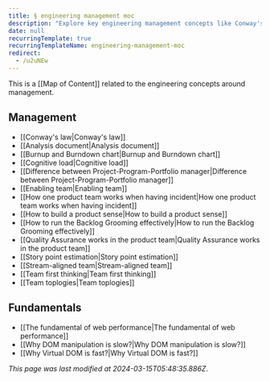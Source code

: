 ```yaml
---
title: § engineering management moc
description: "Explore key engineering management concepts like Conway's law, team topologies, backlog grooming, and quality assurance to improve product development and team performance effectively."
date: null
recurringTemplate: true
recurringTemplateName: engineering-management-moc
redirect:
  - /u2uNEw
---
```


This is a [[Map of Content]] related to the engineering concepts around management.

## Management

- [[Conway's law|Conway's law]]
- [[Analysis document|Analysis document]]
- [[Burnup and Burndown chart|Burnup and Burndown chart]]
- [[Cognitive load|Cognitive load]]
- [[Difference between Project-Program-Portfolio manager|Difference between Project-Program-Portfolio manager]]
- [[Enabling team|Enabling team]]
- [[How one product team works when having incident|How one product team works when having incident]]
- [[How to build a product sense|How to build a product sense]]
- [[How to run the Backlog Grooming effectively|How to run the Backlog Grooming effectively]]
- [[Quality Assurance works in the product team|Quality Assurance works in the product team]]
- [[Story point estimation|Story point estimation]]
- [[Stream-aligned team|Stream-aligned team]]
- [[Team first thinking|Team first thinking]]
- [[Team toplogies|Team toplogies]]

## Fundamentals

- [[The fundamental of web performance|The fundamental of web performance]]
- [[Why DOM manipulation is slow?|Why DOM manipulation is slow?]]
- [[Why Virtual DOM is fast?|Why Virtual DOM is fast?]]

_This page was last modified at 2024-03-15T05:48:35.886Z_.
